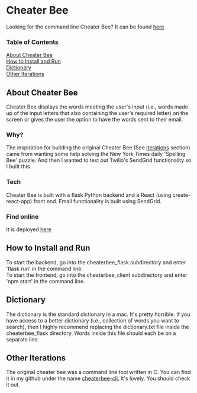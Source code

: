 # Cheater Bee
Looking for the command line Cheater Bee? It can be found [here](https://github.com/ejamison3/cheaterBee-cli)
### Table of Contents
[About Cheater Bee](#about)  
[How to Install and Run](#install)  
[Dictionary](#dictionary)  
[Other Iterations](#iterations)  

## <a name="about"></a>About Cheater Bee   
Cheater Bee displays the words meeting the user's input (i.e., words made up of the input letters that also containing the user's required letter) on the screen or gives the user the option to have the words sent to their email.
### Why?  
The inspiration for building the original Cheater Bee (See [Iterations](#iterations) section) came from wanting some help solving the New York Times daily 'Spelling Bee' puzzle. And then I wanted to test out Twilio's SendGrid functionality so I built this.  

### Tech   
Cheater Bee is built with a flask Python backend and a React (using create-react-app) front end. Email functionality is built using SendGrid. 

### Find online
It is deployed [here](https://cheaterbee.netlify.app/)

## <a name="install"></a>How to Install and Run
To start the backend, go into the cheaterbee_flask subdirectory and enter 'flask run' in the command line.  
To start the frontend, go into the cheaterbee_client subdirectory and enter 'npm start' in the command line. 

## <a name="dictionary"></a>Dictionary
The dictionary is the standard dictionary in a mac. It's pretty horrible. If you have access to a better dictionary (i.e., collection of words you want to search), then I highly recommend replacing the dictionary.txt file inside the cheaterbee_flask directory. Words inside this file should each be on a separate line.

## <a name="iterations"></a>Other Iterations
The original cheater bee was a command line tool written in C. You can find it in my github under the name [cheaterbee-cli.](https://github.com/ejamison3/cheaterBee-cli) It's lovely. You should check it out.